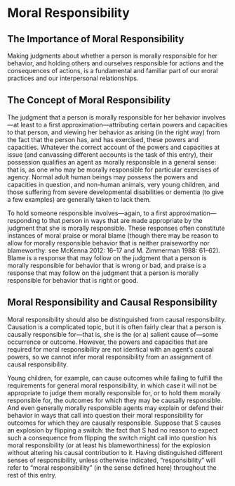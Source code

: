 # Moral Responsibility
## The Importance of Moral Responsibility
Making judgments about whether a person is morally responsible for her behavior, and holding others and ourselves responsible for actions and the consequences of actions, is a fundamental and familiar part of our moral practices and our interpersonal relationships.

## The Concept of Moral Responsibility
The judgment that a person is morally responsible for her behavior involves—at least to a first approximation—attributing certain powers and capacities to that person, and viewing her behavior as arising (in the right way) from the fact that the person has, and has exercised, these powers and capacities.
Whatever the correct account of the powers and capacities at issue (and canvassing different accounts is the task of this entry), their possession qualifies an agent as morally responsible in a general sense: that is, as one who may be morally responsible for particular exercises of agency.
Normal adult human beings may possess the powers and capacities in question, and non-human animals, very young children, and those suffering from severe developmental disabilities or dementia (to give a few examples) are generally taken to lack them.

To hold someone responsible involves—again, to a first approximation—responding to that person in ways that are made appropriate by the judgment that she is morally responsible.
These responses often constitute instances of moral praise or moral blame (though there may be reason to allow for morally responsible behavior that is neither praiseworthy nor blameworthy: see McKenna 2012: 16–17 and M. Zimmerman 1988: 61–62).
Blame is a response that may follow on the judgment that a person is morally responsible for behavior that is wrong or bad, and praise is a response that may follow on the judgment that a person is morally responsible for behavior that is right or good.

## Moral Responsibility and Causal Responsibility
Moral responsibility should also be distinguished from causal responsibility.
Causation is a complicated topic, but it is often fairly clear that a person is causally responsible for—that is, she is the (or a) salient cause of—some occurrence or outcome.
However, the powers and capacities that are required for moral responsibility are not identical with an agent’s causal powers, so we cannot infer moral responsibility from an assignment of causal responsibility.

Young children, for example, can cause outcomes while failing to fulfill the requirements for general moral responsibility, in which case it will not be appropriate to judge them morally responsible for, or to hold them morally responsible for, the outcomes for which they may be causally responsible.
And even generally morally responsible agents may explain or defend their behavior in ways that call into question their moral responsibility for outcomes for which they are causally responsible.
Suppose that S causes an explosion by flipping a switch: the fact that S had no reason to expect such a consequence from flipping the switch might call into question his moral responsibility (or at least his blameworthiness) for the explosion without altering his causal contribution to it.
Having distinguished different senses of responsibility, unless otherwise indicated, “responsibility” will refer to “moral responsibility” (in the sense defined here) throughout the rest of this entry.
